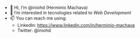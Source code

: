 - 👋 Hi, I’m @iniohd (Herminio Machava)
- 👀 I’m interested in tecnologies related to *Web Development*
- 📫 You can reach me using:
  - LinkedIn: https://www.linkedin.com/in/herminio-machava
  - Twitter: @iniohd
